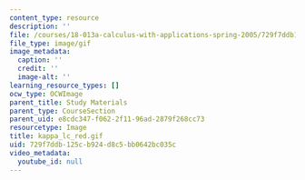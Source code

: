 ```yaml
---
content_type: resource
description: ''
file: /courses/18-013a-calculus-with-applications-spring-2005/729f7ddb125cb924d8c5bb0642bc035c_kappa_lc_red.gif
file_type: image/gif
image_metadata:
  caption: ''
  credit: ''
  image-alt: ''
learning_resource_types: []
ocw_type: OCWImage
parent_title: Study Materials
parent_type: CourseSection
parent_uid: e8cdc347-f062-2f11-96ad-2879f268cc73
resourcetype: Image
title: kappa_lc_red.gif
uid: 729f7ddb-125c-b924-d8c5-bb0642bc035c
video_metadata:
  youtube_id: null
---
```

